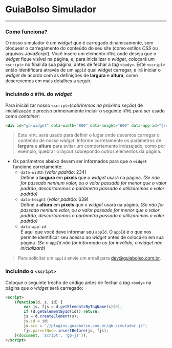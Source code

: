 # GuiaBolso Simulador
---------------------

### Como funciona?
O nosso simulador é um _widget_ que é carregado dinamicamente, sem bloquear o carregamento do conteúdo do seu site (como estilos _CSS_ ou arquivos _JavaScript_). Você insere um elemento `HTML` onde deseja que o _widget_ fique visível na página, e, para inicializar o _widget_, colocará um `<script>` no final da sua página, antes de fechar a _tag_ `<body>`. Este `<script>` então identificará através de um `appId` qual widget carregar, e irá iniciar o _widget_ de acordo com as definições de **largura** e **altura**, como descrevemos em mais detalhes a seguir.  


### Incluindo o `HTML` do _widget_  
Para inicializar nosso `<script>`(_cobriremos na próxima seção_) de inicialização é preciso primeiramente incluir o seguinte `HTML` para ser usado como _container_:  

```html
<div id="gb-widget" data-width="800" data-height="600" data-app-id="{seu appId vem aqui}"></div>
```

> Este `HTML` será usado para definir o lugar onde devemos carregar o conteúdo de nosso _widget_.
> Informe corretamente os parâmetros de **largura** e **altura** para evitar um comportamento indesejado, como por exemplo, quebrar o layout sobrepondo outros elementos da página.  


 - Os parâmetros abaixo devem ser informados para que o `widget` funcione corretamente:  
    - `data-width` (_valor padrão_: 234)  
        Define a **largura** em **pixels** que o _widget_ usará na página. _(Se não for passado nenhum valor, ou o valor passado for menor que o valor padrão, descartaremos o parâmetro passado e utilizaremos o valor padrão)_  
    - `data-height` (_valor padrão_: 639)  
        Define a **altura** em **pixels** que o _widget_ usará na página. _(Se não for passado nenhum valor, ou o valor passado for menor que o valor padrão, descartaremos o parâmetro passado e utilizaremos o valor padrão)_  
    - `data-app-id`  
        É aqui que você deve informar seu `appId`. O `appId` é o que nos permite identificar seu acesso ao _widget_ antes de colocá-lo em sua página. _(Se o `appId` não for informado ou for inválido, o widget não inicializará)_  

> Para solicitar um `appId` envie um email para [dev@guiabolso.com.br](mailto:dev@guiabolso.com.br&subject=Simulador%20appId%20request).  


### Incluindo o `<script>`  
Coloque o seguinte trecho de código antes de fechar a _tag_ `<body>` na página que o _widget_ será carregado:    

```html
<script>
    (function(d, s, id) {
        var js, fjs = d.getElementsByTagName(s)[0];
        if (d.getElementById(id)) return;
        js = d.createElement(s);
        js.id = id;
        js.src = "//plugins.guiabolso.com.br/gb-simulador.js";
        fjs.parentNode.insertBefore(js, fjs);
    }(document, 'script', 'gb-js'));
</script>
```  

